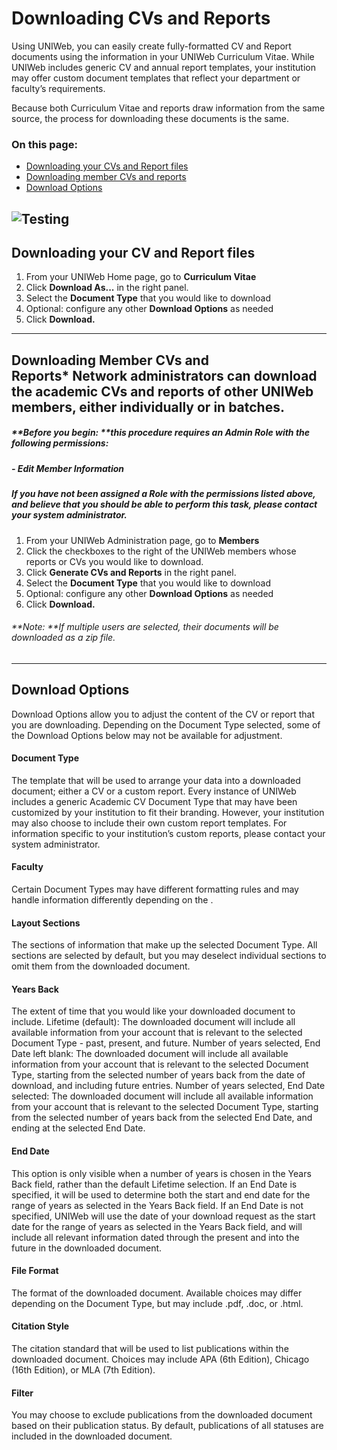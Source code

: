 # Downloading CVs and Reports
Using UNIWeb, you can easily create fully-formatted CV and Report documents using the information in your UNIWeb Curriculum Vitae. While UNIWeb includes generic CV and annual report templates, your institution may offer custom document templates that reflect your department or faculty’s requirements.

Because both Curriculum Vitae and reports draw information from the same source, the process for downloading these documents is the same.

### On this page:
- [Downloading your CVs and Report files][1]
- [Downloading member CVs and reports][2]
- [Download Options][3]

![Testing][image-1]
---- 
## Downloading your CV and Report files
1. From your UNIWeb Home page, go to **Curriculum Vitae** 
2. Click **Download As...** in the right panel.
3. Select the **Document Type** that you would like to download
4. Optional: configure any other **Download Options** as needed
5. Click **Download.**
---- 
## Downloading Member CVs and Reports\* Network administrators can download the academic CVs and reports of other UNIWeb members, either individually or in batches.

##### **Before you begin: **this procedure requires an Admin Role with the following permissions:
##### - Edit Member Information
##### If you have not been assigned a Role with the permissions listed above, and believe that you should be able to perform this task, please contact your system administrator.

1. From your UNIWeb Administration page, go to **Members** 
2. Click the checkboxes to the right of the UNIWeb members whose reports or CVs you would like to download.
3. Click **Generate CVs and Reports** in the right panel.
4. Select the **Document Type** that you would like to download
5. Optional: configure any other **Download Options** as needed
6. Click **Download.**

###### **Note: **If multiple users are selected, their documents will be downloaded as a zip file.

---- 
## Download Options
Download Options allow you to adjust the content of the CV or report that you are downloading. Depending on the Document Type selected, some of the Download Options below may not be available for adjustment. 

#### Document Type
The template that will be used to arrange your data into a downloaded document; either a CV or a custom report. Every instance of UNIWeb includes a generic Academic CV Document Type that may have been customized by your institution to fit their branding. However, your institution may also choose to include their own custom report templates. For information specific to your institution’s custom reports, please contact your system administrator.

#### Faculty
Certain Document Types may have different formatting rules and may handle information differently depending on the .

#### Layout Sections
The sections of information that make up the selected Document Type. All sections are selected by default, but you may deselect individual sections to omit them from the downloaded document.

#### Years Back
The extent of time that you would like your downloaded document to include.
Lifetime (default): The downloaded document will include all available information from your account that is relevant to the selected Document Type - past, present, and future.
Number of years selected, End Date left blank: The downloaded document will include all available information from your account that is relevant to the selected Document Type, starting from the selected number of years back from the date of download, and including future entries.
Number of years selected, End Date selected: The downloaded document will include all available information from your account that is relevant to the selected Document Type, starting from the selected number of years back from the selected End Date, and ending at the selected End Date.

#### End Date
This option is only visible when a number of years is chosen in the Years Back field, rather than the default Lifetime selection. 
If an End Date is specified, it will be used to determine both the start and end date for the range of years as selected in the Years Back field. 
If an End Date is not specified, UNIWeb will use the date of your download request as the start date for the range of years as selected in the Years Back field, and will include all relevant information dated through the present and into the future in the downloaded document.

#### File Format
The format of the downloaded document. Available choices may differ depending on the Document Type, but may include .pdf, .doc, or .html.

#### Citation Style
The citation standard that will be used to list publications within the downloaded document. Choices may include APA (6th Edition), Chicago (16th Edition), or MLA (7th Edition).

#### Filter
You may choose to exclude publications from the downloaded document based on their publication status. By default, publications of all statuses are included in the downloaded document.

[1]:	#downloading-your-cv-and-report-files
[2]:	#downloading-member-cvs-and-reports
[3]:	#download-options

[image-1]:	https://policomm-commpoli.gccollab.ca/conference2018/assets/images/conf-logo-v2.png "Policomm"